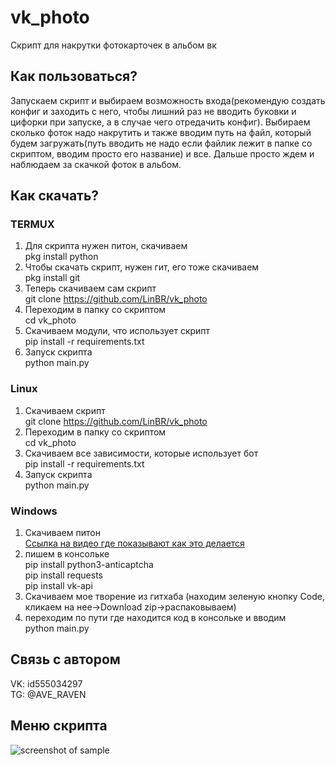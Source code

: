 # vk_photo
Скрипт для накрутки фотокарточек в альбом вк  
## Как пользоваться?
Запускаем скрипт и выбираем возможность входа(рекомендую создать конфиг и заходить с него, чтобы лишний раз не вводить буковки и цифорки при запуске, а в случае чего отредачить конфиг). Выбираем сколько фоток надо накрутить и также вводим путь на файл, который будем загружать(путь вводить не надо если файлик лежит в папке со скриптом, вводим просто его название) и все. Дальше просто ждем и наблюдаем за скачкой фоток в альбом.  
## Как скачать?
### TERMUX
1. Для скрипта нужен питон, скачиваем  
pkg install python 
2. Чтобы скачать скрипт, нужен гит, его тоже скачиваем  
pkg install git
3. Теперь скачиваем сам скрипт  
git clone https://github.com/LinBR/vk_photo
4. Переходим в папку со скриптом  
cd vk_photo
5. Скачиваем модули, что использует скрипт  
pip install -r requirements.txt
6. Запуск скрипта  
python main.py
### Linux
1. Скачиваем скрипт  
git clone https://github.com/LinBR/vk_photo
3. Переходим в папку со скриптом  
cd vk_photo
4. Скачиваем все зависимости, которые использует бот  
pip install -r requirements.txt
5. Запуск скрипта  
python main.py
### Windows
1. Скачиваем питон  
[Ссылка на видео где показывают как это делается](https://www.youtube.com/watch?v=swZA4EJnsG0&ab_channel=MRSpace)
3. пишем в консольке  
pip install python3-anticaptcha   
pip install requests  
pip install vk-api  
4. Скачиваем мое творение из гитхаба (находим зеленую кнопку Code, кликаем на нее->Download zip->распаковываем)
5. переходим по пути где находится код в консольке и вводим  
python main.py  
## Связь с автором 
VK: id555034297  
TG: @AVE_RAVEN  
## Меню скрипта
![screenshot of sample](https://sun9-78.userapi.com/impg/3fFqGVqtcWoOssZsWX7Pu2E0dKqY96dCyMBdEA/3VZiTrYm28I.jpg?size=630x407&quality=96&sign=332158e957417ca1f68a117ec7190a2e&type=album)  
